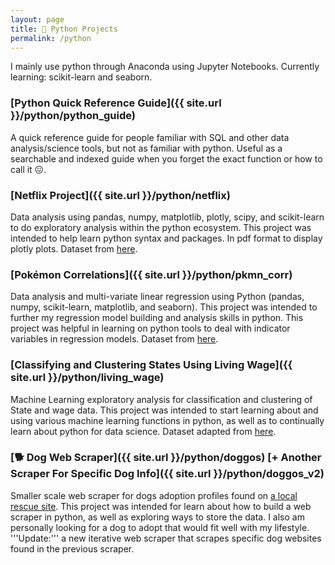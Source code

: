 ```yaml
---
layout: page
title: 🐍 Python Projects
permalink: /python
---
```


I mainly use python through Anaconda using Jupyter Notebooks. Currently learning: scikit-learn and seaborn.

### [Python Quick Reference Guide]({{ site.url }}/python/python_guide)
A quick reference guide for people familiar with SQL and other data analysis/science tools, but not as familiar with python. Useful as a searchable and indexed guide when you forget the exact function or how to call it 😖. 

### [Netflix Project]({{ site.url }}/python/netflix)
Data analysis using pandas, numpy, matplotlib, plotly, scipy, and scikit-learn to do exploratory analysis within the python ecosystem. This project was intended to help learn python syntax and packages. In pdf format to display plotly plots. Dataset from [here](https://www.kaggle.com/syedmubarak/netflix-dataset-latest-2021).

### [Pokémon Correlations]({{ site.url }}/python/pkmn_corr)
Data analysis and multi-variate linear regression using Python (pandas, numpy, scikit-learn, matplotlib, and seaborn). This project was intended to further my regression model building and analysis skills in python. This project was helpful in learning on python tools to deal with indicator variables in regression models. Dataset from [here](https://www.kaggle.com/mariotormo/complete-pokemon-dataset-updated-090420).

### [Classifying and Clustering States Using Living Wage]({{ site.url }}/python/living_wage)
Machine Learning exploratory analysis for classification and clustering of State and wage data. This project was intended to start learning about and using various machine learning functions in python, as well as to continually learn about python for data science. Dataset adapted from [here](https://www.kaggle.com/brandonconrady/living-wage-50-states).

### [🐕 Dog Web Scraper]({{ site.url }}/python/doggos) [+ Another Scraper For Specific Dog Info]({{ site.url }}/python/doggos_v2)
Smaller scale web scraper for dogs adoption profiles found on [a local rescue site](https://fetchwi.org/adopt). This project was intended for learn about how to build a web scraper in python, as well as exploring ways to store the data. I also am personally looking for a dog to adopt that would fit well with my lifestyle. '''Update:''' a new iterative web scraper that scrapes specific dog websites found in the previous scraper.